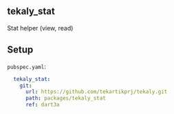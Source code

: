 ## tekaly_stat

Stat helper (view, read)

## Setup

`pubspec.yaml`:

```yaml
  tekaly_stat:
    git:
      url: https://github.com/tekartikprj/tekaly.git
      path: packages/tekaly_stat
      ref: dart3a
```